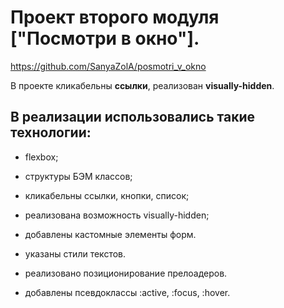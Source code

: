 # Проект второго модуля ["Посмотри в окно"].

https://github.com/SanyaZolA/posmotri_v_okno

В проекте кликабельны **ссылки**, реализован **visually-hidden**.

## В реализации использовались такие технологии:

- flexbox;

- структуры БЭМ классов;

- кликабельны ссылки, кнопки, список;

- реализована возможность visually-hidden;

- добавлены кастомные элементы форм.

- указаны стили текстов.

- реализовано позиционирование прелоадеров.

- добавлены псевдоклассы :active, :focus, :hover.

